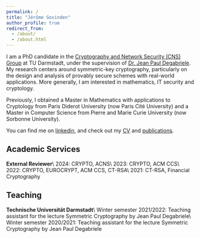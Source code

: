```yaml
---
permalink: /
title: "Jérôme Govinden"
author_profile: true
redirect_from: 
  - /about/
  - /about.html
---
```


I am a PhD candidate in the [Cryptography and Network Security (CNS) Group](https://www.informatik.tu-darmstadt.de/cns/main/index.en.jsp) at TU Darmstadt, under the supervision of [Dr. Jean Paul Degabriele](https://degabriele.info). My research centers around symmetric-key cryptography, particularly on the design and analysis of provably secure schemes with real-world applications. More generally, I am interested in mathematics, IT security and cryptology.

Previously, I obtained a Master in Mathematics with applications to Cryptology from Paris Diderot University (now Paris Cité University) and a Master in Computer Science from Pierre and Marie Curie University (now Sorbonne University).  

You can find me on [linkedin](https://www.linkedin.com/in/jeromegovinden), and check out my [CV](/files/2024-04_Govinden_Jerome_CV.pdf) and [publications](/publications).


Academic Services
------
**External Reviewer**\\
2024: CRYPTO, ACNS\\
2023: CRYPTO, ACM CCS\\
2022: CRYPTO, EUROCRYPT, ACM CCS, CT-RSA\\
2021: CT-RSA, Financial Cryptography


Teaching
------
**Technische Universität Darmstadt**\\
Winter semester 2021/2022: Teaching assistant for the lecture Symmetric Cryptography by Jean Paul Degabriele\\
Winter semester 2020/2021: Teaching assistant for the lecture Symmetric Cryptography by Jean Paul Degabriele
